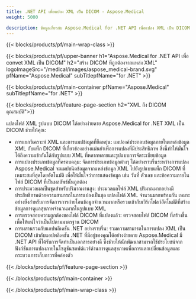 ```yaml
---
title: .NET API เพื่อแปลง XML เป็น DICOM - Aspose.Medical
weight: 5000

description: ข้อมูลเกี่ยวกับ Aspose.Medical for .NET API เพื่อแปลง XML เป็น DICOM
---
```


{{< blocks/products/pf/main-wrap-class >}}

{{< blocks/products/pf/upper-banner h1="Aspose.Medical for .NET API เพื่อ convet XML เป็น DICOM" h2="สร้าง DICOM ที่ถูกต้องจากแหล่ง XML" logoImageSrc="/medical/images/aspose_medical-brand.svg" pfName="Aspose.Medical" subTitlepfName="for .NET" >}}

{{< blocks/products/pf/main-container pfName="Aspose.Medical" subTitlepfName="for .NET" >}}

{{< blocks/products/pf/feature-page-section h2="XML ถึง DICOM คุณสมบัติ">}}

<p>แปลงไฟล์ XML รูปแบบ DICOM ได้อย่างง่ายดาย Aspose.Medical for .NET XML เป็น DICOM ช่วยให้คุณ:</p>

<ul>
<li>การแยกวิเคราะห์ XML และการแมปข้อมูลที่ยืดหยุ่น: แมปองค์ประกอบข้อมูลภายในแหล่งข้อมูล XML กับแท็ก DICOM ที่เกี่ยวข้องอย่างแม่นยําเพื่อการแปลงที่มีประสิทธิภาพ สิ่งนี้ทําให้มั่นใจได้ถึงความเข้ากันได้กับรูปแบบ XML ที่หลากหลายและรูปแบบการจัดระเบียบข้อมูล</li>
<li>การแปลงประเภทข้อมูลที่ครอบคลุม: จัดการประเภทข้อมูลต่างๆ ได้อย่างราบรื่นระหว่างการแปลง Aspose.Medical จะแมปชนิดข้อมูลจากแหล่งข้อมูล XML ไปยังรูปแบบแท็ก DICOM ที่เหมาะสมที่สุดโดยอัตโนมัติ เพื่อให้มั่นใจว่าการแสดงข้อมูล เช่น วันที่ ตัวเลข และข้อความภายในไฟล์ DICOM ที่เป็นผลลัพธ์นั้นถูกต้อง</li>
<li>การประมวลผลเป็นชุดสําหรับปริมาณงานสูง: ประมวลผลไฟล์ XML ปริมาณมากอย่างมีประสิทธิภาพด้วยความสามารถในการแปลงเป็นชุด แปลงไฟล์ XML จํานวนมากพร้อมกัน เหมาะอย่างยิ่งสําหรับการจัดการการถ่ายโอนข้อมูลจํานวนมากหรือรวมเข้ากับเวิร์กโฟลว์อัตโนมัติที่สร้างข้อมูลการดูแลสุขภาพจํานวนมากในรูปแบบ XML</li>
<li>การตรวจสอบความถูกต้องของไฟล์ DICOM ที่แปลงแล้ว: ตรวจสอบไฟล์ DICOM ที่สร้างขึ้นเพื่อให้แน่ใจว่าเป็นไปตามมาตรฐาน DICOM</li>
<li>การผสานรวมกับแอปพลิเคชัน .NET อย่างราบรื่น: รวมความสามารถในการแปลง XML เป็น DICOM เข้ากับแอปพลิเคชัน .NET ที่มีอยู่ของคุณได้อย่างง่ายดาย Aspose.Medical มี .NET API ที่ได้รับการจัดทําเป็นเอกสารอย่างดี ซึ่งช่วยให้นักพัฒนาสามารถใช้ประโยชน์จากฟังก์ชันการแปลงภายในโซลูชันซอฟต์แวร์ด้านการดูแลสุขภาพเพื่อการแลกเปลี่ยนข้อมูลและกระบวนการเก็บถาวรที่คล่องตัว</li>
</ul>

{{< /blocks/products/pf/feature-page-section >}}

{{< /blocks/products/pf/main-container >}}

{{< /blocks/products/pf/main-wrap-class >}}